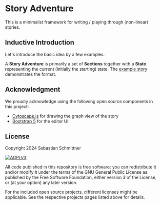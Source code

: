 # Story Adventure

This is a minimalist framework for writing / playing through (non-linear) stories.

## Inductive Introduction

Let's introduce the basic idea by a few examples.

A **Story Adventure** is primarily a set of **Sections** together with a **State** representing the current (initially the starting) state.
The [example story](editor/example_story.json) demonstrates the format.

## Acknowledgment

We proudly acknowledge using the following open source components in this project:

- [Cytoscape.js](https://github.com/cytoscape/cytoscape.js) for drawing the graph view of the story
- [Bootstrap 5](https://github.com/twbs/bootstrap) for the editor UI

## License

Copyright 2024 Sebastian Schmittner

<a href="https://www.gnu.org/licenses/agpl-3.0.html">
<img alt="AGPLV3" style="border-width:0" src="https://www.gnu.org/graphics/agplv3-with-text-162x68.png" /><br />
</a>

All code published in this repository is free software: you can redistribute it and/or modify it under the terms of the
GNU General Public License as published by the Free Software Foundation, either version 3 of the License, or
(at your option) any later version.

For the included open source projects, different licenses might be applicable. See the respective projects pages listed above for details.
</a>

